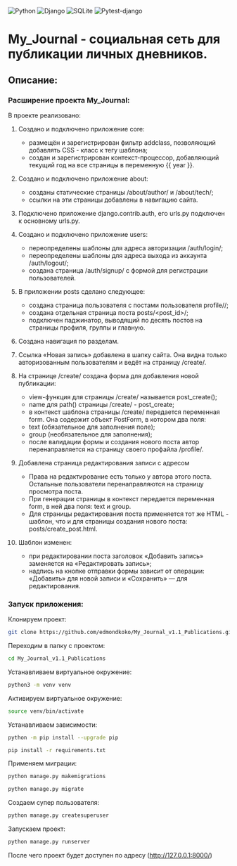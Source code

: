 ![Python](https://img.shields.io/badge/Python-3.10-blue?style=for-the-badge&logo=python&logoColor=yellow)
![Django](https://img.shields.io/badge/Django-2.2.6-red?style=for-the-badge&logo=django&logoColor=blue)
![SQLite](https://img.shields.io/badge/SQLite-grey?style=for-the-badge&logo=postgresql&logoColor=yellow)
![Pytest-django](https://img.shields.io/badge/pytest-django==3.8.0-orange?style=for-the-badge&logo=nginx&logoColor=green)


# My_Journal - социальная сеть для публикации личных дневников. 

## Описание:
### Расширение проекта My_Journal:

В проекте реализовано:
1. Создано и подключено приложение core:
   - размещён и зарегистрирован фильтр addclass, позволяющий добавлять CSS - класс к тегу шаблона;
   - создан и зарегистрирован контекст-процессор, добавляющий текущий год на все страницы в переменную {{ year }}.
2. Создано и подключено приложение about:
   - созданы статические страницы /about/author/ и /about/tech/;
   - ссылки на эти страницы добавлены в навигацию сайта.
3. Подключено приложение django.contrib.auth, его urls.py подключен к основному urls.py.

4. Создано и подключено приложение users:
   - переопределены шаблоны для адреса авторизации /auth/login/;
   - переопределены шаблоны для адреса выхода из аккаунта /auth/logout/;
   - создана страница /auth/signup/ с формой для регистрации пользователей.
5. В приложении posts сделано следующее:
   - создана страница пользователя c постами пользователя profile/<username>/;
   - создана отдельная страница поста posts/<post_id>/;
   - подключен паджинатор, выводящий по десять постов на страницы профиля, группы и главную.
     
6. Создана навигация по разделам.
   
7. Ссылка «Новая запись» добавлена в шапку сайта. Она видна только авторизованным пользователям и ведёт на страницу /create/.

8. На странице /create/ создана форма для добавления новой публикации:
   - view-функция для страницы /create/ называется post_create();
   - name для path() страницы /create/ - post_create;
   - в контекст шаблона страницы /create/ передается переменная form. Она содержит объект PostForm, в котором два поля:
   - text (обязательное для заполнения поле);
   - group (необязательное для заполнения);
   - после валидации формы и создания нового поста автор перенаправляется на страницу своего профайла /profile/.

9. Добавлена страница редактирования записи с адресом
    - Права на редактирование есть только у автора этого поста. Остальные пользователи перенаправляются на страницу просмотра поста.
    - При генерации страницы в контекст передается переменная form, в ней два поля: text и group.
    - Для страницы редактирования поста применяется тот же HTML - шаблон, что и для страницы создания нового поста: posts/create_post.html.
      
10. Шаблон изменен:
    - при редактировании поста заголовок «Добавить запись» заменяется на «Редактировать запись»;
    - надпись на кнопке отправки формы зависит от операции: «Добавить» для новой записи и «Сохранить» — для редактирования.
      
### Запуск приложения:

Клонируем проект:

```bash
git clone https://github.com/edmondkoko/My_Journal_v1.1_Publications.git
```

Переходим в папку с проектом:

```bash
cd My_Journal_v1.1_Publications
```

Устанавливаем виртуальное окружение:

```bash
python3 -m venv venv
```

Активируем виртуальное окружение:

```bash
source venv/bin/activate
```

Устанавливаем зависимости:

```bash
python -m pip install --upgrade pip
```
```bash
pip install -r requirements.txt
```

Применяем миграции:

```bash
python manage.py makemigrations
```
```bash
python manage.py migrate
```

Создаем супер пользователя:

```bash
python manage.py createsuperuser
```

Запускаем проект:

```bash
python manage.py runserver
```

После чего проект будет доступен по адресу (http://127.0.0.1:8000/)

